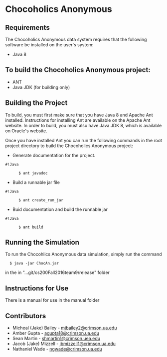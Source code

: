 # Chocoholics Anonymous

## Requirements

The Chocoholics Anonymous data system requires that the following software be installed on the user's system:

* Java 8
## To build the Chocoholics Anonymous project:

* ANT
* Java JDK (for building only)

## Building the Project

To build, you must first make sure that you have Java 8 and Apache Ant installed. Instructions for installing Ant are available on the Apache Ant website. In order to build, you must also have Java JDK 8, which is available on Oracle's website.

Once you have installed Ant you can run the following commands in the root project directory to build the Chocoholics Anonymous project:

* Generate documentation for the project.
   
```
#!Java

      $ ant javadoc
```

* Build a runnable jar file
    
```
#!Java

      $ ant create_run_jar
```

* Buid documentation and build the runnable jar
    
```
#!Java

      $ ant build
```

## Running the Simulation

To run the Chocohlics Anonymous data simulation, simply run the command

      $ java -jar ChocAn.jar

in the in "...git/cs200Fall2016team9/release" folder

## Instructions for Use
There is a manual for use in the manual folder

## Contributors

* Micheal (Jake) Bailey - mjbailey2@crimson.ua.edu
* Amber Gupta - agupta18@crimson.ua.edu
* Sean Martin - shmartin1@crimson.uea.edu
* Jacob (Jake) Mizzell - jbmizzell1@crimson.ua.edu
* Nathaniel Wade - ngwade@crimson.ua.edu